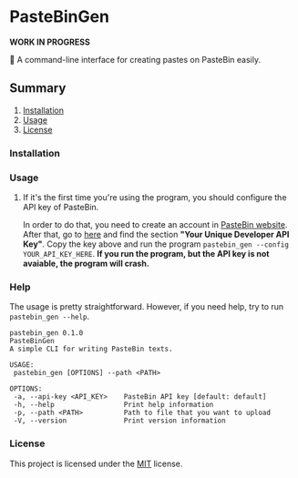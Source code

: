 # PasteBinGen
**WORK IN PROGRESS**

:memo: A command-line interface for creating pastes on PasteBin easily. 

## Summary

1. [Installation](#installation)
2. [Usage](#usage)
3. [License](#license)

### Installation

### Usage
   1. If it's the first time you're using the program, you should configure the API key of PasteBin.

      In order to do that, you need to create an account in [PasteBin website](https://pastebin.com/signup). After that, go to [here](https://pastebin.com/doc_api) and find the section **"Your Unique Developer API Key"**. Copy the key above and run the program `pastebin_gen --config YOUR_API_KEY_HERE`.
      **If you run the program, but the API key is not avaiable, the program will crash.**

### Help

   The usage is pretty straightforward. However, if you need help, try to run `pastebin_gen --help`.
   
   ```
pastebin_gen 0.1.0
PasteBinGen
A simple CLI for writing PasteBin texts.

USAGE:
    pastebin_gen [OPTIONS] --path <PATH>

OPTIONS:
    -a, --api-key <API_KEY>    PasteBin API key [default: default]
    -h, --help                 Print help information
    -p, --path <PATH>          Path to file that you want to upload
    -V, --version              Print version information
   ```
   
### License
This project is licensed under the [MIT](LICENSE) license.

